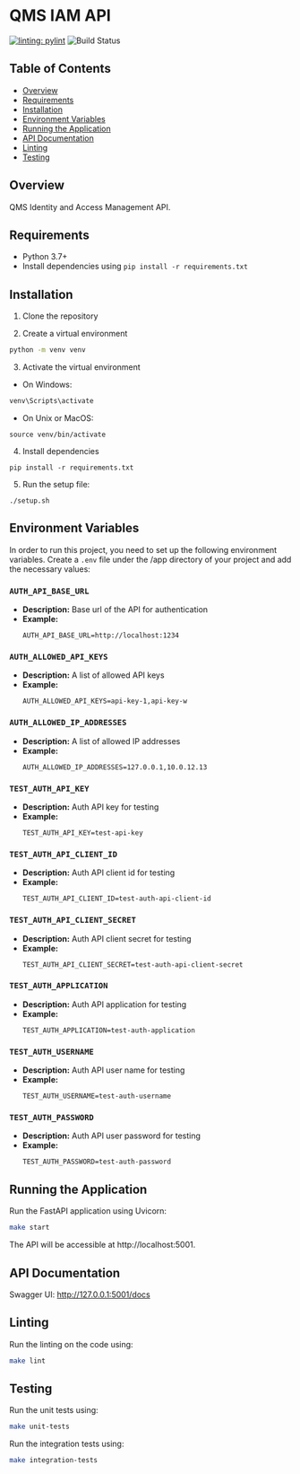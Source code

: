 # QMS IAM API
[![linting: pylint](https://img.shields.io/badge/linting-pylint-yellowgreen)](https://github.com/pylint-dev/pylint)
![Build Status](https://github.com/trejosoftdo/qms-iam-api/actions/workflows/build.yml/badge.svg)


## Table of Contents
- [Overview](#overview)
- [Requirements](#requirements)
- [Installation](#installation)
- [Environment Variables](#environment-variables)
- [Running the Application](#running-the-application)
- [API Documentation](#api-documentation)
- [Linting](#linting)
- [Testing](#testing)

## Overview

QMS Identity and Access Management API.

## Requirements

- Python 3.7+
- Install dependencies using `pip install -r requirements.txt`

## Installation

1. Clone the repository

2. Create a virtual environment
```bash
python -m venv venv
```

3. Activate the virtual environment
- On Windows:
```bash
venv\Scripts\activate
```

- On Unix or MacOS:
```
source venv/bin/activate
```

4. Install dependencies
```
pip install -r requirements.txt
```

5. Run the setup file:
```
./setup.sh
```


## Environment Variables

In order to run this project, you need to set up the following environment variables. Create a `.env` file under the /app directory of your project and add the necessary values:

### `AUTH_API_BASE_URL`

- **Description:** Base url of the API for authentication
- **Example:** 
  ```plaintext
  AUTH_API_BASE_URL=http://localhost:1234
  ```

### `AUTH_ALLOWED_API_KEYS`

- **Description:** A list of allowed API keys
- **Example:** 
  ```plaintext
  AUTH_ALLOWED_API_KEYS=api-key-1,api-key-w
  ```

### `AUTH_ALLOWED_IP_ADDRESSES`

- **Description:** A list of allowed IP addresses
- **Example:** 
  ```plaintext
  AUTH_ALLOWED_IP_ADDRESSES=127.0.0.1,10.0.12.13
  ```

### `TEST_AUTH_API_KEY`

- **Description:** Auth API key for testing
- **Example:** 
  ```plaintext
  TEST_AUTH_API_KEY=test-api-key
  ```

### `TEST_AUTH_API_CLIENT_ID`

- **Description:** Auth API client id for testing
- **Example:** 
  ```plaintext
  TEST_AUTH_API_CLIENT_ID=test-auth-api-client-id
  ```

### `TEST_AUTH_API_CLIENT_SECRET`

- **Description:** Auth API client secret for testing
- **Example:** 
  ```plaintext
  TEST_AUTH_API_CLIENT_SECRET=test-auth-api-client-secret
  ```

### `TEST_AUTH_APPLICATION`

- **Description:** Auth API application for testing
- **Example:** 
  ```plaintext
  TEST_AUTH_APPLICATION=test-auth-application
  ```

### `TEST_AUTH_USERNAME`

- **Description:** Auth API user name for testing
- **Example:** 
  ```plaintext
  TEST_AUTH_USERNAME=test-auth-username
  ```

### `TEST_AUTH_PASSWORD`

- **Description:** Auth API user password for testing
- **Example:** 
  ```plaintext
  TEST_AUTH_PASSWORD=test-auth-password
  ```

## Running the Application
Run the FastAPI application using Uvicorn:
```bash
make start
```

The API will be accessible at http://localhost:5001.

## API Documentation
Swagger UI: http://127.0.0.1:5001/docs

## Linting
Run the linting on the code using:

```bash
make lint
```

## Testing
Run the unit tests using:

```bash
make unit-tests
```

Run the integration tests using:

```bash
make integration-tests
```
